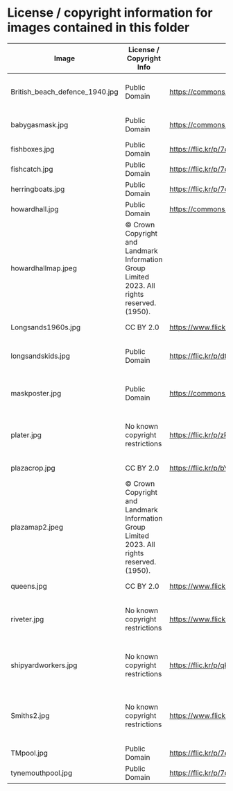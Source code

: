 # License / copyright information for images contained in this folder

| Image                          | License / Copyright Info | Source                                                                           | Creator                                    |
|--------------------------------|-------------------------|----------------------------------------------------------------------------------|--------------------------------------------|
| British_beach_defence_1940.jpg | Public Domain           | <https://commons.wikimedia.org/wiki/File:British_beach_defence_1940.jpg>         | Lieutenant E.G. Malindine / IWM            |
| babygasmask.jpg | Public Domain | <https://commons.wikimedia.org/wiki/File:A_nurse_places_a_crying_baby_into_its_gas_respirator_during_a_drill_at_a_London_hospital_in_1940._D651.jpg> | Ministry of Information / IWM |
| fishboxes.jpg | Public Domain | <https://flic.kr/p/7d8RNn>                                                       | Newcastle Libraries                        |
| fishcatch.jpg | Public Domain | <https://flic.kr/p/7dFSGS>                                                       | Newcastle Libraries                        |
| herringboats.jpg | Public Domain | <https://flic.kr/p/7dBwx1>                                                       | Newcastle Libraries                        |
| howardhall.jpg | Public Domain | <https://commons.wikimedia.org/wiki/File:Howard_hall.jpg> | Unknown |
| howardhallmap.jpeg | © Crown Copyright and Landmark Information Group Limited 2023. All rights reserved. (1950). | |
| Longsands1960s.jpg             | CC BY 2.0               | <https://www.flickr.com/photos/terry_wha/2263106008/in/album-72157594391750659/> | Terry Whalebone                            | 
| longsandskids.jpg              | Public Domain | <https://flic.kr/p/dtNdZ7>                                                       | Laszlo Torday / Newcastle Libraries        |
| maskposter.jpg | Public Domain | <https://commons.wikimedia.org/wiki/File:Hitler_Will_Send_No_Warning_Art.IWMPST13861.jpg> | Ministry of Home Security / IWM | 
| plater.jpg | No known copyright restrictions | <https://flic.kr/p/zPPZNi>                                                       | Tyne & Wear Archives and Museums | 
| plazacrop.jpg                  | CC BY 2.0 | <https://flic.kr/p/bY7GPu>                                                       | Jason Judge                                |
| plazamap2.jpeg                 | © Crown Copyright and Landmark Information Group Limited 2023. All rights reserved. (1950). | | 
| queens.jpg                     | CC BY 2.0 | <https://www.flickr.com/photos/hartman045/2870127270/>                           | Bill Hartmann                              |
| riveter.jpg | No known copyright restrictions | <https://www.flickr.com/photos/twm_news/9105516151/>                             | Tyne & Wear Archives and Museums           | 
| shipyardworkers.jpg | No known copyright restrictions | <https://flic.kr/p/qK4yf2> | Tyne & Wear Archives and Museums | 
| Smiths2.jpg | No known copyright restrictions | <https://www.flickr.com/photos/twm_news/5761877714/>                             | Turners / Tyne & Wear Archives and Museums | 
| TMpool.jpg                     | Public Domain | <https://flic.kr/p/7ecMow>                                                       | Newcastle Libraries                        |
| tynemouthpool.jpg              | Public Domain | <https://flic.kr/p/7deyVL>                                                       | Newcastle Libraries                        |







